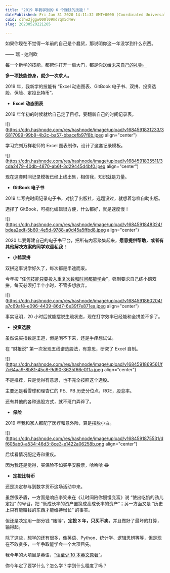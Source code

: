 ```yaml
---
title: "2019 年我学到的 6 个赚钱的技能！"
datePublished: Fri Jan 31 2020 14:11:32 GMT+0000 (Coordinated Universal Time)
cuid: clhw2jggw000l09md7qm5d4ev
slug: 20230520221205

---
```


如果你现在不觉得一年前的自己是个蠢货，那说明你这一年没学到什么东西。

—— 瑞・达利欧

每一个新学的技能，都帮你打开一扇大门，都是你送给[未来自己的礼物。](http://mp.weixin.qq.com/s?__biz=MzI3MzU5MDA1OQ==&mid=2247485999&idx=1&sn=aac1e1b645acfe243f4a2eca81130a22&chksm=eb21b86bdc56317dd92645226ca6938867399a3964fee989459718df637bb299bb0aecf8fe5b&scene=21#wechat_redirect)

**多一项技能傍身，就少一次求人。**

2019 年，我新学的技能有 “Excel 动态图表、GitBook 电子书、双拼、投资选股、保险、定投比特币”。

* **Excel 动态图表**
    

2019 年年初的时候就给自己定了目标，要翻新自己的时间记录表。

![](https://cdn.hashnode.com/res/hashnode/image/upload/v1684591831233/36817099-99b8-4b2c-ba57-bbacefb97f8b.jpeg align="center")

学习完刘万祥老师的 Excel 图表制作，设计了这套记录模板。

![](https://cdn.hashnode.com/res/hashnode/image/upload/v1684591835511/3cda2479-40db-4870-ab6f-3d29445d4bf0.jpeg align="center")

现在这套时间记录模板已经上线出售，相信我，知识就是力量。

* **GitBook 电子书**
    

2019 年写完时间记录电子书，对接了出版社，选题没过，就想着怎样自助出版。

选择了 GitBook，可视化编辑很方便，什么都好，就是速度慢！

![](https://cdn.hashnode.com/res/hashnode/image/upload/v1684591848324/bdea2edf-5b60-4e5d-9788-a0d45a5ffbd8.jpeg align="center")

2020 年要筹建自己的电子书平台，把所有内容聚集起来，**愿意提供帮助，或者有其他解决方案的同学欢迎私我！**

* **小鹤双拼**
    

双拼这事说学好久了，每次都是半途而废。

今年按 “[任何技能只要投入重复次数和时间都能学会](http://mp.weixin.qq.com/s?__biz=MzI3MzU5MDA1OQ==&mid=2247485854&idx=1&sn=12fd8ba5df11cc854675c68d32abf3ea&chksm=eb21bbdadc5632ccb501a87be9bd6a090f9f17e2072be2b77a39034111b819b2545b19f07c72&scene=21#wechat_redirect)”，强制要求自己练小鹤双拼，每天必须打半个小时，不管多想放弃。

![](https://cdn.hashnode.com/res/hashnode/image/upload/v1684591860204/a7c69af8-e096-4439-86d7-6e39f7e871ea.jpeg align="center")

事实证明，20 小时后就能摆脱生疏状态，现在打字效率已经能和全拼差不多了。

* **投资选股**
    

虽然说买指数是王道，但是闲不下来，还是手痒想试试。

在 “财报说” 第一次发现五线谱选股法，有意思，研究了 Excel 自制。

![](https://cdn.hashnode.com/res/hashnode/image/upload/v1684591869561/f7c64aa9-8b81-45c8-9d90-3625f66e011a.jpeg align="center")

不是推荐，只是觉得有意思，也不完全按照这个选股。

主要还是看雪球和理杏仁的 PE、PB 历史分位点，ROE，股息率。

还有其他的各种选股方式，就不班门弄斧了。

* **保险**
    

2019 年我和家人都配了医疗和意外险，算是摆脱小白。

![](https://cdn.hashnode.com/res/hashnode/image/upload/v1684591875531/df605ab0-a534-46d3-8ce3-e1422a06258b.png align="center")

后续看情况配定寿和重疾。

因为我还是觉得，买保险不如买平安股票，哈哈哈 😂

* **定投比特币**
    

还是决定参与到数字货币这场活动中来。

虽然很矛盾，一方面是响应李笑来在《让时间陪你慢慢变富》说 “使出吃奶的劲儿定投” 的号召，把 “低成长率的资产置换成高成长率的资产”；另一方面又是 “历史上只有能赚钱的东西才能维持增长” 的事实。

但还是决定用一部分钱 “赌博”，**定投 3 年，只买不卖**，并且做好了最坏的打算，输得起。

除了这些，想学的还有很多，像英语、Python、统计学、逻辑思辨等等，但是现在不敢贪多，一年争取能学会一个大项目先。

我今年的大项目是英语，[“读至少 10 本英文原著”](http://mp.weixin.qq.com/s?__biz=MzI3MzU5MDA1OQ==&mid=2247485890&idx=1&sn=75b8c5b2126e72c44cc262b84f22dcab&chksm=eb21bb86dc563290614e24caac6d964e5ddcfbf65126de2de47add423170eaa9ed2d4ba7f11d&scene=21#wechat_redirect)。

你今年定了要学什么？怎么学？学到什么程度了吗？